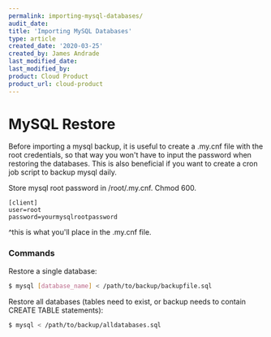 ```yaml
---
permalink: importing-mysql-databases/
audit_date:
title: 'Importing MySQL Databases'
type: article
created_date: '2020-03-25'
created_by: James Andrade
last_modified_date: 
last_modified_by: 
product: Cloud Product
product_url: cloud-product
---
```



# MySQL Restore


Before importing a mysql backup, it is useful to create a .my.cnf file with the root credentials, so that way you won't have to input the password when restoring the databases. This is also beneficial if you want to create a cron job script to backup mysql daily.

Store mysql root password in /root/.my.cnf. Chmod 600.

```
[client]
user=root
password=yourmysqlrootpassword
```
^this is what you'll place in the .my.cnf file.

### Commands


Restore a single database:

```sh
$ mysql [database_name] < /path/to/backup/backupfile.sql
```

Restore all databases (tables need to exist, or backup needs to contain CREATE TABLE statements):

```sh
$ mysql < /path/to/backup/alldatabases.sql
